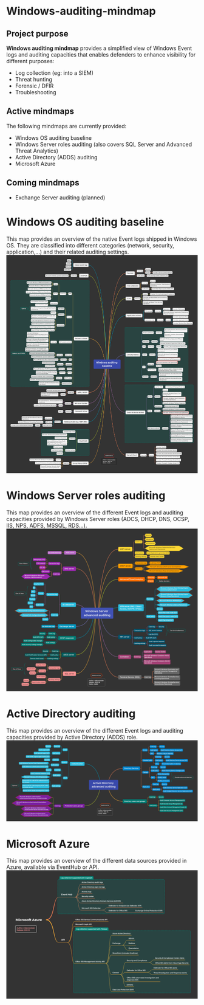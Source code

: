 # Windows-auditing-mindmap

## Project purpose
**Windows auditing mindmap** provides a simplified view of Windows Event logs and auditing capacities that enables defenders to enhance visibility for different purposes:
* Log collection (eg: into a SIEM)
* Threat hunting
* Forensic / DFIR
* Troubleshooting

## Active mindmaps
The following mindmaps are currently provided:
* Windows OS auditing baseline
* Windows Server roles auditing (also covers SQL Server and Advanced Threat Analytics)
* Active Directory (ADDS) auditing
* Microsoft Azure

## Coming mindmaps
* Exchange Server auditing (planned)

# Windows OS auditing baseline
This map provides an overview of the native Event logs shipped in Windows OS. They are classified into different categories (network, security, application,...) and their related auditing settings.
![](/windows-auditing-baseline-map/windows-auditing-baseline-map.png)

# Windows Server roles auditing
This map provides an overview of the different Event logs and auditing capacities provided by Windows Server roles (ADCS, DHCP, DNS, OCSP, IIS, NPS, ADFS, MSSQL, RDS...).
![](/windows-server-roles-map/windows-server-roles-map.png)

# Active Directory auditing
This map provides an overview of the different Event logs and auditing capacities provided by Active Directory (ADDS) role.
![](/active-directory-map/active-directory-map.png)

# Microsoft Azure
This map provides an overview of the different data sources provided in Azure, available via EventHub or API.
![](/microsoft-azure-map/microsoft-azure-map.png)